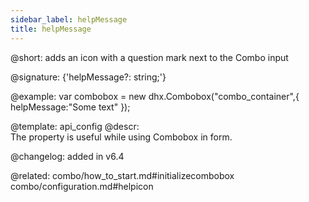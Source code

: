 ```yaml
---
sidebar_label: helpMessage
title: helpMessage
---          
```


@short: adds an icon with a question mark next to the Combo input

@signature: {'helpMessage?: string;'}

@example: 
var combobox = new dhx.Combobox("combo_container",{
	helpMessage:"Some text"
});

@template:	api_config
@descr:  
The property is useful while using Combobox in form.

@changelog: added in v6.4

@related: combo/how_to_start.md#initializecombobox
combo/configuration.md#helpicon